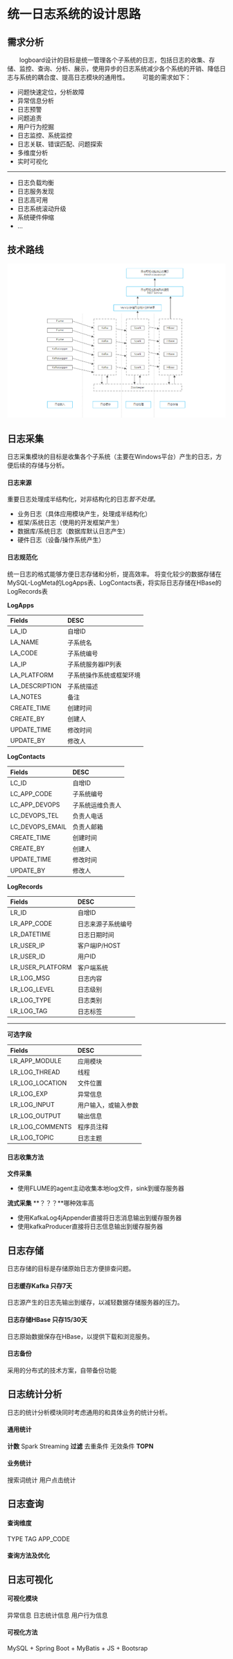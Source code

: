 # 统一日志系统的设计思路  

## 需求分析   
 　　logboard设计的目标是统一管理各个子系统的日志，包括日志的收集、存储、监控、查询、分析、展示，使用异步的日志系统减少各个系统的开销、降低日志与系统的耦合度、提高日志模块的通用性。
 　　可能的需求如下： 
   
- 问题快速定位，分析故障
- 异常信息分析
- 日志预警
- 问题追责
- 用户行为挖掘
- 日志监控、系统监控
- 日志关联、错误匹配、问题探索
- 多维度分析
- 实时可视化  
---
- 日志负载均衡
- 日志服务发现
- 日志高可用
- 日志系统滚动升级
- 系统硬件伸缩
- ...　　  
## 技术路线
![系统架构图](../../resources/images/logboard-architecture.png)
## 日志采集  
日志采集模块的目标是收集各个子系统（主要在Windows平台）产生的日志，方便后续的存储与分析。
#### 日志来源    
重要日志处理成半结构化，对非结构化的日志*暂不处理*。

- 业务日志（具体应用模块产生，处理成半结构化）  
- 框架/系统日志（使用的开发框架产生）  
- 数据库/系统日志（数据库默认日志产生）  
- 硬件日志（设备/操作系统产生）     
#### 日志规范化  
统一日志的格式能够方便日志存储和分析，提高效率。
将变化较少的数据存储在MySQL-LogMeta的LogApps表、LogContacts表，将实际日志存储在HBase的LogRecords表

**LogApps**  

|Fields               |      DESC            |
|:--------------------|:---------------------|
| LA_ID               |自增ID                 |
| LA_NAME             |子系统名                |
| LA_CODE             |子系统编号              |
| LA_IP               |子系统服务器IP列表       |
| LA_PLATFORM         |子系统操作系统或框架环境  |
| LA_DESCRIPTION      |子系统描述              |
| LA_NOTES            |备注                   |
| CREATE_TIME         |创建时间                |
| CREATE_BY           |创建人                  |
| UPDATE_TIME         |修改时间                |
| UPDATE_BY           |修改人                  |


**LogContacts**  

|Fields               |      DESC            |
|:--------------------|:---------------------|
| LC_ID               |自增ID               |
| LC_APP_CODE         |子系统编号            |
| LC_APP_DEVOPS       |子系统运维负责人       |
| LC_DEVOPS_TEL       |负责人电话            |
| LC_DEVOPS_EMAIL     |负责人邮箱            |
| CREATE_TIME         |创建时间              |
| CREATE_BY           |创建人                |
| UPDATE_TIME         |修改时间              |
| UPDATE_BY           |修改人                |

**LogRecords**   

|Fields               |      DESC            |
|:--------------------|:---------------------|
| LR_ID               |自增ID                 |
| LR_APP_CODE         |日志来源子系统编号       |
| LR_DATETIME         |日志日期时间            |
| LR_USER_IP          |客户端IP/HOST          |
| LR_USER_ID          |用户ID                 |
| LR_USER_PLATFORM    |客户端系统              |
| LR_LOG_MSG          |日志内容                |
| LR_LOG_LEVEL        |日志级别                |
| LR_LOG_TYPE         |日志类别                |
| LR_LOG_TAG          |日志标签                |

-----------------------------------

**可选字段**

|Fields               |      DESC            |
|:--------------------|:---------------------|
| LR_APP_MODULE       |应用模块               |
| LR_LOG_THREAD       |线程                   |
| LR_LOG_LOCATION     |文件位置               |
| LR_LOG_EXP          |异常信息               |
| LR_LOG_INPUT        |用户输入，或输入参数     |
| LR_LOG_OUTPUT       |输出信息               |
| LR_LOG_COMMENTS     |程序员注释             |
| LR_LOG_TOPIC        |日志主题               |

#### 日志收集方法
**文件采集**
- 使用FLUME的agent主动收集本地log文件，sink到缓存服务器  

**流式采集**
**？？？**哪种效率高
- 使用KafkaLog4jAppender直接将日志消息输出到缓存服务器  
- 使用kafkaProducer直接将日志信息输出到缓存服务器

## 日志存储
日志存储的目标是存储原始日志方便排查问题。
#### 日志缓存Kafka 只存7天
日志源产生的日志先输出到缓存，以减轻数据存储服务器的压力。
#### 日志存储HBase 只存15/30天
日志原始数据保存在HBase，以提供下载和浏览服务。
#### 日志备份
采用的分布式的技术方案，自带备份功能

## 日志统计分析
日志的统计分析模块同时考虑通用的和具体业务的统计分析。  

#### 通用统计
**计数**
Spark Streaming 
**过滤**
去重条件
无效条件
**TOPN**

#### 业务统计
搜索词统计
用户点击统计

## 日志查询

#### 查询维度
TYPE
TAG
APP_CODE

#### 查询方法及优化


## 日志可视化

#### 可视化模块
异常信息
日志统计信息
用户行为信息

#### 可视化方法
MySQL + Spring Boot + MyBatis + JS + Bootsrap 